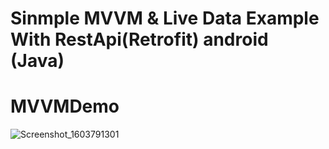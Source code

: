 # Sinmple MVVM & Live Data Example With RestApi(Retrofit) android (Java) 
# MVVMDemo
![Screenshot_1603791301](https://user-images.githubusercontent.com/26364962/97283418-a4295a80-1861-11eb-867c-9d2de3e5816d.png)
